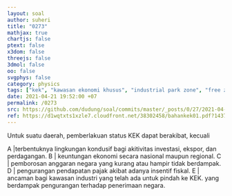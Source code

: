 ```yaml
---
layout: soal
author: suheri
title: "0273"
mathjax: true
chartjs: false
ptext: false
x3dom: false
threejs: false
3dmol: false
oo: false
svgphys: false
category: physics
tags: ["kek", "kawasan ekonomi khusus", "industrial park zone", "free zone", "special economic zone"]
date: 2021-04-21 19:52:00 +07
permalink: /0273
src: https://github.com/dudung/soal/commits/master/_posts/0/27/2021-04-21-intro-kek-id-3.md
ref: https://d1wqtxts1xzle7.cloudfront.net/38302458/bahankek01.pdf?1437981044=&response-content-disposition=inline%3B+filename%3DMengenal_Kawasan_Ekonomi_Khusus.pdf&Expires=1619005183&Signature=L71WQXgkyCynhLq4YA6IZIDXSGYl8lBofBhurSSrXBAg2cR6Dud4mQ98uVHCtuzK6Di~acDvq5CDklB4sJDvXGcMVjXjdnsf82HvrsdMe0ueJNCsWGo9KuJ8jGQKs3TJwdj9V~p1sS29zLyPAimeGqDwqYKuwqSCsCAR7IJ3wcd5vqu5O7oPDBiKSI8qpUIYTfQpSjOd7bG34aNAlidEugiUyUz-qHNVZXiu2BCmPSbOTfkbiiysVfo9f4C2BhMM2lOhqzGKO-ZDW1jDkIDVKq6nTAiawrWP1l0BzxhkMvnRyvvr8BwLOkeXG2tq4g2LjIXhggmOAMsdX4kE9fipzw__&Key-Pair-Id=APKAJLOHF5GGSLRBV4ZA
---
```

Untuk suatu daerah, pemberlakuan status KEK dapat berakibat, kecuali

A |terbentuknya lingkungan kondusif bagi akitivitas investasi, ekspor, dan perdagangan.
B | keuntungan ekonomi secara nasional maupun regional.
C | pemborosan anggaran negara yang kurang atau hampir tidak berdampak.
D | pengurangan pendapatan pajak akibat adanya insentif fiskal.
E | ancaman bagi kawasan industri yang telah ada untuk pindah ke KEK. yang berdampak pengurangan terhadap penerimaan negara.
